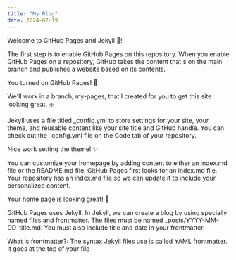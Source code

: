 ```yaml
---
title: "My Blog"
date: 2024-07-19
---
```


Welcome to GitHub Pages and Jekyll 🎉!

The first step is to enable GitHub Pages on this repository. When you enable GitHub Pages on a repository, GitHub takes the content that's on the main branch and publishes a website based on its contents.

You turned on GitHub Pages! 🎉

We'll work in a branch, my-pages, that I created for you to get this site looking great. ❇️

Jekyll uses a file titled _config.yml to store settings for your site, your theme, and reusable content like your site title and GitHub handle. You can check out the _config.yml file on the Code tab of your repository.

Nice work setting the theme! ✨

You can customize your homepage by adding content to either an index.md file or the README.md file. GitHub Pages first looks for an index.md file. Your repository has an index.md file so we can update it to include your personalized content.

Your home page is looking great! 🤠

GitHub Pages uses Jekyll. In Jekyll, we can create a blog by using specially named files and frontmatter. The files must be named _posts/YYYY-MM-DD-title.md. You must also include title and date in your frontmatter.

What is frontmatter?: The syntax Jekyll files use is called YAML frontmatter. It goes at the top of your file
